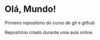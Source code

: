 # Olá, Mundo!
Primeiro repositório do curso de git e github

Repositório criado durante uma aula online.
